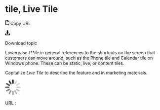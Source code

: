 # tile, Live Tile

![Copy URL](media/tile-live-tile/Copy.png)
Copy URL

![Download](media/tile-live-tile/Download.png)

Download topic

Lowercase *t**ile*
in general references to the shortcuts on the screen
that customers can move around, such as the Phone tile and Calendar
tile on Windows phone. These can be static, live, or content
tiles. 

Capitalize *Live Tile* to describe the feature and in marketing materials. 

![In progress](media/tile-live-tile/activity-large.gif)

URL :
